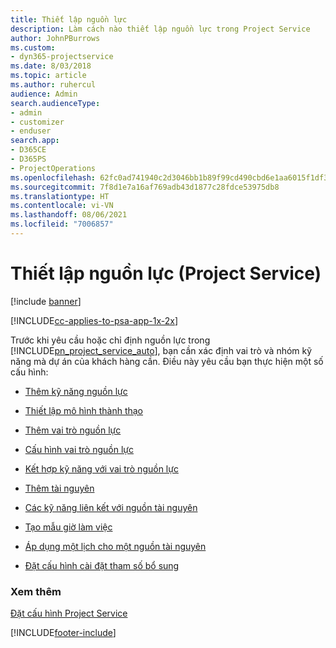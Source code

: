 ```yaml
---
title: Thiết lập nguồn lực
description: Làm cách nào thiết lập nguồn lực trong Project Service
author: JohnPBurrows
ms.custom:
- dyn365-projectservice
ms.date: 8/03/2018
ms.topic: article
ms.author: ruhercul
audience: Admin
search.audienceType:
- admin
- customizer
- enduser
search.app:
- D365CE
- D365PS
- ProjectOperations
ms.openlocfilehash: 62fc0ad741940c2d3046bb1b89f99cd490cbd6e1aa6015f1df3b92afb2f107ff
ms.sourcegitcommit: 7f8d1e7a16af769adb43d1877c28fdce53975db8
ms.translationtype: HT
ms.contentlocale: vi-VN
ms.lasthandoff: 08/06/2021
ms.locfileid: "7006857"
---
```

# <a name="set-up-resources-project-service"></a>Thiết lập nguồn lực (Project Service)

[!include [banner](../includes/psa-now-project-operations.md)]

[!INCLUDE[cc-applies-to-psa-app-1x-2x](../includes/cc-applies-to-psa-app-1x-2x.md)]

Trước khi yêu cầu hoặc chỉ định nguồn lực trong [!INCLUDE[pn_project_service_auto](../includes/pn-project-service-auto.md)], bạn cần xác định vai trò và nhóm kỹ năng mà dự án của khách hàng cần. Điều này yêu cầu bạn thực hiện một số cấu hình:  
  
-   [Thêm kỹ năng nguồn lực](../psa/add-resource-skills.md)  
  
-   [Thiết lập mô hình thành thạo](../psa/set-up-proficiency-models.md)  
  
-   [Thêm vai trò nguồn lực](../psa/add-resource-roles.md)  
  
-   [Cấu hình vai trò nguồn lực](../psa/configure-resource-roles.md)  
  
-   [Kết hợp kỹ năng với vai trò nguồn lực](../psa/associate-skills-with-resource-roles.md)  
  
-   [Thêm tài nguyên](../psa/add-resources.md)  
  
-   [Các kỹ năng liên kết với nguồn tài nguyên](../psa/associate-skills-with-resources.md)  
  
-   [Tạo mẫu giờ làm việc](../psa/create-work-hours-template.md)  
  
-   [Áp dụng một lịch cho một nguồn tài nguyên](../psa/apply-calendar-resource.md)  
  
-   [Đặt cấu hình cài đặt tham số bổ sung](../psa/configure-additional-parameters-settings.md)  
  
### <a name="see-also"></a>Xem thêm  
 [Đặt cấu hình Project Service](../psa/configure.md)


[!INCLUDE[footer-include](../includes/footer-banner.md)]